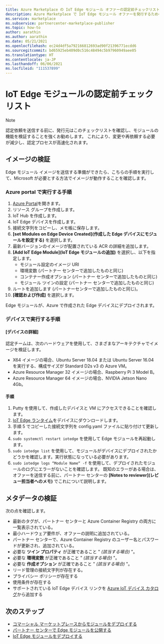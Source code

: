 ```yaml
---
title: Azure Marketplace の IoT Edge モジュール オファーの認定前チェックリスト
description: Azure Marketplace で IoT Edge モジュール オファーを発行するための具体的な認定要件について説明します。
ms.service: marketplace
ms.subservice: partnercenter-marketplace-publisher
ms.topic: how-to
author: aarathin
ms.author: aarathin
ms.date: 05/21/2021
ms.openlocfilehash: ec24d4df5a792166812693ad90f21396771ecdd6
ms.sourcegitcommit: bd65925eb409d0c516c48494c5b97960949aee05
ms.translationtype: HT
ms.contentlocale: ja-JP
ms.lasthandoff: 06/06/2021
ms.locfileid: "111537899"
---
```

# <a name="pre-certification-checklist-for-iot-edge-modules"></a>IoT Edge モジュールの認定前チェックリスト

> [!NOTE]
> 認定依頼を送信する前に、発行元はこのチェックリストを確認し、モジュールの機能を検証することを強くお勧めします。 これにより、変更や再依頼する必要が減少し、認定プロセスが高速化されます。

## <a name="validation-of-image"></a>イメージの検証

Edge モジュール イメージを送信する準備ができたら、こちらの手順を実行して、Microsoft が必要とする方法でイメージが動作することを確認します。

### <a name="steps-to-perform-in-the-azure-portal"></a>Azure portal で実行する手順

1. [Azure Portal](https://partner.microsoft.com/)を開きます。
1. リソース グループを作成します。
1. IoT Hub を作成します。
1. IoT Edge デバイスを作成します。
1. 接続文字列をコピーし、メモ帳に保存します。
1. **[set Modules on Edge Device Created]\(作成した Edge デバイスにモジュールを設定する\)** を選択します。
1. 最新バージョンのイメージが配置されている ACR の詳細を追加します。
1. **[Add IoT Edge Module]\(IoT Edge モジュールの追加\)** を選択し、以下を指定します。
    - モジュール設定のイメージ URI
    - 環境変数 (パートナー センターで追加したものと同じ)
    - コンテナー作成オプション (パートナー センターで追加したものと同じ)
    - モジュール ツインの設定 (パートナー センターで追加したものと同じ)
1. ルートを追加します (パートナーセンターで追加したものと同じ)。
1. **[確認および作成]** を選択します。

Edge モジュールが、Azure で作成された Edge デバイスにデプロイされます。

### <a name="steps-to-perform-on-the-device"></a>デバイスで実行する手順

#### <a name="device-details"></a>[デバイスの詳細]

認定チームは、次のハードウェアを使用して、さまざまなアーキテクチャでイメージを検証します。

- X64 イメージの場合、Ubuntu Server 18.04 または Ubuntu Server 16.04 を実行する、構成サイズが Standard D2s v3 の Azure VM。
- Azure Resource Manager 32 イメージの場合、Raspberry Pi 3 Model B。
- Azure Resource Manager 64 イメージの場合、NVIDIA Jetson Nano 4Gb。

#### <a name="steps"></a>手順

1. Putty を使用して、作成したデバイスと VM にアクセスできることを確認します。
1. [IoT Edge ランタイム](../iot-edge/how-to-install-iot-edge.md)をデバイスにダウンロードします。
1. 手順 5 でコピーした接続文字列を config.yaml ファイルに貼り付けて更新します。
1. `sudo systemctl restart iotedge` を使用して Edge モジュールを再起動します。
1. `sudo iotedge list` を使用して、モジュールがデバイスにデプロイされたかどうかを確認します。実行状態になっている必要があります。
1. `sudo iotedge logs “Module Name“ -f` を使用して、デプロイされたモジュールのログにエラーがないことを確認します。 既知のエラーがある場合は、オファーを送信する前に、パートナー センターの **[Notes to reviewer]\(レビュー担当者へのメモ\)** でこれについて説明します。

## <a name="metadata-validation"></a>メタデータの検証

次の点を確認します。

- 最新のタグが、パートナー センターと Azure Container Registry の両方に一覧表示されている。
- 最小ハードウェア要件が、オファーの説明に追加されている。
- パートナー センターで、Azure Container Registry のユーザー名とパスワードが更新され、追加されている。
- 必要な **ツイン プロパティ** が正確であること " *(該当する場合)* "。
- 必要な **環境変数** が正確であること " *(該当する場合)* "。
- 必要な **作成オプション** が正確であること " *(該当する場合)* "。
- リード管理の接続文字列が存在する。
- プライバシー ポリシーが存在する
- 使用条件が存在する
- サポートされている IoT Edge デバイス リンクを [Azure IoT デバイス カタログ](https://devicecatalog.azure.com/devices?certificationBadgeTypes=IoTEdgeCompatible)から追加する 

## <a name="next-steps"></a>次のステップ

- [コマーシャル マーケットプレースからモジュールをデプロイする](../iot-edge/how-to-deploy-modules-portal.md#deploy-from-azure-marketplace)
- [パートナー センターで Edge モジュールを公開する](./iot-edge-offer-setup.md)
- [IoT Edge モジュールをデプロイする](../iot-edge/quickstart-linux.md)